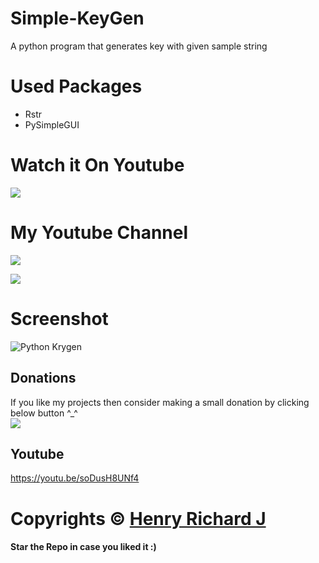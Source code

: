 # Simple-KeyGen
A python program that generates key with given sample string

# Used Packages
* Rstr
* PySimpleGUI

# Watch it On Youtube
[![](https://img.shields.io/badge/Watch%20Now-red?style=for-the-badge&logo=YouTube)](https://www.youtube.com/watch?v=soDusH8UNf4)

# My Youtube Channel
[![](https://img.shields.io/badge/Subscribe-red?style=for-the-badge&logo=YouTube)](https://www.youtube.com/channel/UCVGasc5jr45eZUpZNHvbtWQ)

[![](https://img.shields.io/youtube/channel/subscribers/UCVGasc5jr45eZUpZNHvbtWQ?style=social)](https://www.youtube.com/channel/UCVGasc5jr45eZUpZNHvbtWQ)

# Screenshot
![Python Krygen](https://user-images.githubusercontent.com/68910039/116179187-80719f00-a734-11eb-938b-6105771cf501.png)

## Donations
If you like my projects then consider making a small donation by clicking below button ^_^
<br/>
[![](https://img.shields.io/badge/Donate-Paypal-blue?style=for-the-badge&logo=paypal)](https://www.paypal.com/paypalme/henryrics)

## Youtube
https://youtu.be/soDusH8UNf4

# Copyrights © [Henry Richard J](https://github.com/henry-richard7)
#### Star the Repo in case you liked it :)
